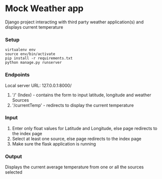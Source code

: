 # Mock Weather app
Django project interacting with third party weather application(s) and displays current temperature

### Setup
```
virtualenv env
source env/bin/activate
pip install -r requirements.txt
python manage.py runserver
```

### Endpoints

Local server URL: 127.0.0.1:8000/

1. '/' (Index) - contains the form to input latitude, longitude and weather Sources
2. '/currentTemp' - redirects to display the current temperature


### Input

1. Enter only float values for Latitude and Longitude, else page redirects to the index page
2. Select at least one source, else page redirects to the index page
3. Make sure the flask application is running

### Output

Displays the current average temperature from one or all the sources selected
